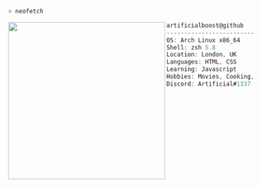 ```zsh
> neofetch
```

<img align="left" src="https://avatars.githubusercontent.com/u/100364898?v=4" alt="" width="320" /> 

```csharp
artificialboost@github
-------------------------
OS: Arch Linux x86_64
Shell: zsh 5.8
Location: London, UK
Languages: HTML, CSS
Learning: Javascript
Hobbies: Movies, Cooking, Gaming
Discord: Artificial#1337
```
